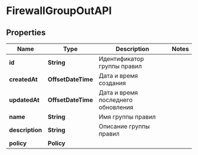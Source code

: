 

# FirewallGroupOutAPI


## Properties

| Name | Type | Description | Notes |
|------------ | ------------- | ------------- | -------------|
|**id** | **String** | Идентификатор группы правил |  |
|**createdAt** | **OffsetDateTime** | Дата и время создания |  |
|**updatedAt** | **OffsetDateTime** | Дата и время последнего обновления |  |
|**name** | **String** | Имя группы правил |  |
|**description** | **String** | Описание группы правил |  |
|**policy** | **Policy** |  |  |



